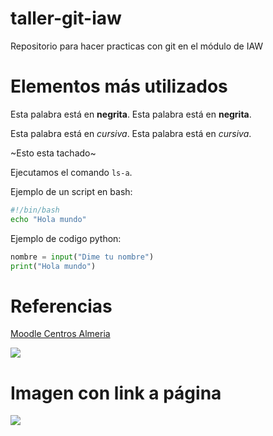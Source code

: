 # taller-git-iaw
Repositorio para hacer practicas con git en el módulo de IAW

# Elementos más utilizados

Esta palabra está en **negrita**.
Esta palabra está en __negrita__.

Esta palabra está en *cursiva*.
Esta palabra está en _cursiva_.

~Esto esta tachado~

Ejecutamos el comando `ls-a`.

Ejemplo de un script en bash:

```bash
#!/bin/bash
echo "Hola mundo"
```

Ejemplo de codigo python:
```python
nombre = input("Dime tu nombre")
print("Hola mundo")
```

# Referencias

[Moodle Centros Almeria](https://educacionadistancia.juntadeandalucia.es/centros/almeria/my/)

![](https://www.andaluciaexclusiva.com/wp-content/uploads/2020/06/plaza-de-la-constitucion-almeria.jpg)

# Imagen con link a página

[![](https://www.andaluciaexclusiva.com/wp-content/uploads/2020/06/plaza-de-la-constitucion-almeria.jpg)
](https://educacionadistancia.juntadeandalucia.es/centros/almeria/my/)


